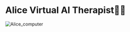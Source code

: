 # Alice Virtual AI Therapist👩‍⚕️

![Alice_computer](https://github.com/ol1mowski/therapist/assets/101707516/c6c0c410-49c0-4e36-946d-5a7bd2d2cdc4)

